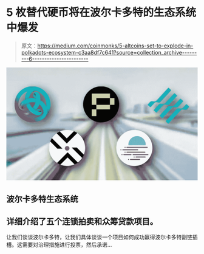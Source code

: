 # 5 枚替代硬币将在波尔卡多特的生态系统中爆发

> 原文：<https://medium.com/coinmonks/5-altcoins-set-to-explode-in-polkadots-ecosystem-c3aa8df7c641?source=collection_archive---------6----------------------->

![](img/a97281d3a0d92796024f53a63715a785.png)

## 波尔卡多特生态系统

## 详细介绍了五个连锁拍卖和众筹贷款项目。

让我们谈谈波尔卡多特，让我们具体谈谈一个项目如何成功赢得波尔卡多特副链插槽。这需要对治理措施进行投票，然后承诺…